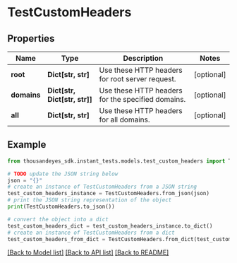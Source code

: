 # TestCustomHeaders


## Properties

Name | Type | Description | Notes
------------ | ------------- | ------------- | -------------
**root** | **Dict[str, str]** | Use these HTTP headers for root server request. | [optional] 
**domains** | **Dict[str, Dict[str, str]]** | Use these HTTP headers for the specified domains. | [optional] 
**all** | **Dict[str, str]** | Use these HTTP headers for all domains. | [optional] 

## Example

```python
from thousandeyes_sdk.instant_tests.models.test_custom_headers import TestCustomHeaders

# TODO update the JSON string below
json = "{}"
# create an instance of TestCustomHeaders from a JSON string
test_custom_headers_instance = TestCustomHeaders.from_json(json)
# print the JSON string representation of the object
print(TestCustomHeaders.to_json())

# convert the object into a dict
test_custom_headers_dict = test_custom_headers_instance.to_dict()
# create an instance of TestCustomHeaders from a dict
test_custom_headers_from_dict = TestCustomHeaders.from_dict(test_custom_headers_dict)
```
[[Back to Model list]](../README.md#documentation-for-models) [[Back to API list]](../README.md#documentation-for-api-endpoints) [[Back to README]](../README.md)


